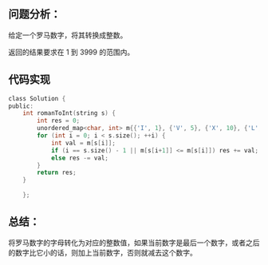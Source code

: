 ## 问题分析： 
给定一个罗马数字，将其转换成整数。

返回的结果要求在 1 到 3999 的范围内。


## 代码实现
```c
class Solution {
public:
    int romanToInt(string s) {   
        int res = 0;
        unordered_map<char, int> m{{'I', 1}, {'V', 5}, {'X', 10}, {'L', 50}, {'C', 100}, {'D', 500}, {'M', 1000}};
        for (int i = 0; i < s.size(); ++i) {
            int val = m[s[i]];
            if (i == s.size() - 1 || m[s[i+1]] <= m[s[i]]) res += val;
            else res -= val;
        }
        return res;
    }
        
    };
```
## 总结：
将罗马数字的字母转化为对应的整数值，如果当前数字是最后一个数字，或者之后的数字比它小的话，则加上当前数字，否则就减去这个数字。
